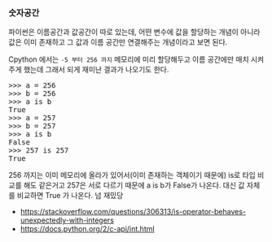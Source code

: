 ### 숫자공간

파이썬은 이름공간과 값공간이 따로 있는데, 어떤 변수에 값을 할당하는 개념이 아니라 값은 이미 존재하고 그 값과 이름 공간만 연결해주는 개념이라고 보면 된다.

Cpython 에서는 ```-5 부터 256 까지``` 메모리에 미리 할당해두고 이름 공간에만 매치 시켜주게 했는데 그래서 되게 재미난 결과가 나오기도 한다.

<pre>
>>> a = 256
>>> b = 256
>>> a is b
True
>>> a = 257
>>> b = 257
>>> a is b
False
>>> 257 is 257
True
</pre>

256 까지는 이미 메모리에 올라가 있어서(이미 존재하는 객체이기 때문에) is로 타입 비교를 해도 같은거고 257은 서로 다르기 때문에 a is b가 False가 나온다. 대신 값 자체를 비교하면 True 가 나온다. 넘 재밌당

* https://stackoverflow.com/questions/306313/is-operator-behaves-unexpectedly-with-integers
* https://docs.python.org/2/c-api/int.html
